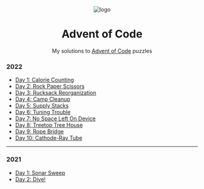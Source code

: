<div align="center">

<img src="https://raw.githubusercontent.com/venyxD/venyxD/master/img/advent_of_code.jpg" alt="logo" height="auto" width="" />

<h1>Advent of Code</h1>

My solutions to <a href="https://adventofcode.com/">Advent of Code</a> puzzles</p>

</div>

### 2022

* [Day 1: Calorie Counting](2022/01)
* [Day 2: Rock Paper Scissors](2022/02)
* [Day 3: Rucksack Reorganization](2022/03)
* [Day 4: Camp Cleanup](2022/04)
* [Day 5: Supply Stacks](2022/05)
* [Day 6: Tuning Trouble](2022/06)
* [Day 7: No Space Left On Device](2022/07)
* [Day 8: Treetop Tree House](2022/08)
* [Day 9: Rope Bridge](2022/09)
* [Day 10: Cathode-Ray Tube](2022/10)

[//]: # (* []&#40;2022/11&#41;)

[//]: # (* []&#40;2022/12&#41;)

[//]: # (* []&#40;2022/13&#41;)

[//]: # (* []&#40;2022/14&#41;)

[//]: # (* []&#40;2022/15&#41;)

[//]: # (* []&#40;2022/16&#41;)

[//]: # (* []&#40;2022/17&#41;)

[//]: # (* []&#40;2022/18&#41;)

[//]: # (* []&#40;2022/19&#41;)

[//]: # (* []&#40;2022/20&#41;)

[//]: # (* []&#40;2022/21&#41;)

[//]: # (* []&#40;2022/22&#41;)

[//]: # (* []&#40;2022/23&#41;)

[//]: # (* []&#40;2022/24&#41;)

[//]: # (* []&#40;2022/25&#41;)

---

### 2021

* [Day 1: Sonar Sweep](2021/01)
* [Day 2: Dive!](2021/02)

[//]: # (* [Day 3: Binary Diagnostic]&#40;2021/03&#41;)
